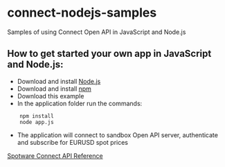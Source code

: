 # connect-nodejs-samples
Samples of using Connect Open API in JavaScript and Node.js

## How to get started your own app in JavaScript and Node.js:

* Download and install [Node.js](https://nodejs.org/en)
* Download and install [npm](https://www.npmjs.com)
* Download this example
* In the application folder run the commands:
```shell
    npm install
    node app.js
```
* The application will connect to sandbox Open API server, authenticate and subscribe for EURUSD spot prices

[Spotware Connect API Reference](https://connect.spotware.com/documentation/section/api-reference)


